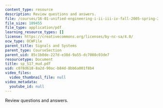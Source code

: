 ```yaml
---
content_type: resource
description: Review questions and answers.
file: /courses/16-01-unified-engineering-i-ii-iii-iv-fall-2005-spring-2006/c078d6188a2d90acb84d8bb6a001f8b4_sp_S17_mud.pdf
file_size: 109455
file_type: application/pdf
learning_resource_types: []
license: https://creativecommons.org/licenses/by-nc-sa/4.0/
ocw_type: OCWFile
parent_title: Signals and Systems
parent_type: CourseSection
parent_uid: 85c1b0de-227d-e38d-9a55-dc7008c03de7
resourcetype: Document
title: sp_S17_mud.pdf
uid: c078d618-8a2d-90ac-b84d-8bb6a001f8b4
video_files:
  video_thumbnail_file: null
video_metadata:
  youtube_id: null
---
```

Review questions and answers.
